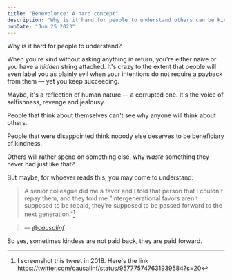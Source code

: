 ```yaml
---
title: "Benevolence: A hard concept"
description: "Why is it hard for people to understand others can be kind?"
pubDate: "Jun 25 2023"
---
```


Why is it hard for people to understand?

When you're kind without asking anything in return, you're either naive or you have a _hidden_ string attached. It's crazy to the extent that people will even label you as plainly evil when your intentions do not require a payback from them — yet you keep succeeding.

Maybe, it's a reflection of human nature — a corrupted one. It's the voice of selfishness, revenge and jealousy.

People that think about themselves can't see why anyone will think about others.

People that were disappointed think nobody else deserves to be beneficiary of kindness.

Others will rather spend on something else, why _waste_ something they never had just like that?

But maybe, for whoever reads this, you may come to understand:

> A senior colleague did me a favor and I told that person that I couldn't repay them, and they told me "intergenerational favors aren't supposed to be repaid, they're supposed to be passed forward to the next generation."[^1]

> — <cite>[@causalinf](https://twitter.com/causalinf)</cite>

So yes, sometimes kindess are not paid back, they are paid forward.

[^1]: I screenshot this tweet in 2018. Here's the link https://twitter.com/causalinf/status/957775747631939584?s=20